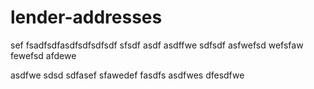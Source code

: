 # lender-addresses

sef
fsadfsdfasdfsdfsdfsdf
sfsdf
asdf
asdffwe
sdfsdf
asfwefsd
wefsfaw
fewefsd
afdewe

asdfwe
sdsd
sdfasef
sfawedef
fasdfs
asdfwes
dfesdfwe

